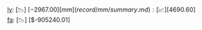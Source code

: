 [ly](record/ly/summary.md): [📉] [$-2967.00]  
[mm](record/mm/summary.md): [📈] [$4690.60]  
[fa](record/fa/summary.md): [📉] [$-905240.01]  
